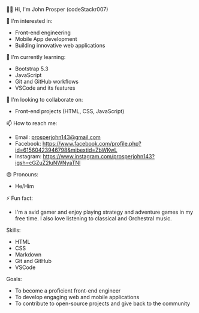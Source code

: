 👋🏾 Hi, I'm John Prosper (codeStackr007)

👀 I'm interested in:

- Front-end engineering
- Mobile App development
- Building innovative web applications

🌱 I'm currently learning:

- Bootstrap 5.3
- JavaScript
- Git and GitHub workflows
- VSCode and its features

💞 I'm looking to collaborate on:

- Front-end projects (HTML, CSS, JavaScript)

📫 How to reach me:

- Email: prosperjohn143@gmail.com
- Facebook: https://www.facebook.com/profile.php?id=61560423946798&mibextid=ZbWKwL
- Instagram: https://www.instagram.com/prosperjohn143?igsh=cGZuZ2luNWNyaTNl

😄 Pronouns:

- He/Him

⚡ Fun fact:

- I'm a avid gamer and enjoy playing strategy and adventure games in my free time. I also love listening to classical and Orchestral music.

Skills:

- HTML
- CSS
- Markdown
- Git and GitHub
- VSCode

Goals:

- To become a proficient front-end engineer
- To develop engaging web and mobile applications
- To contribute to open-source projects and give back to the community
